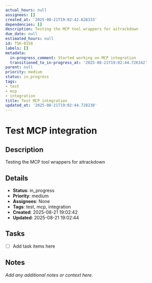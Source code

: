 ```yaml
---
actual_hours: null
assignees: []
created_at: '2025-08-21T19:02:42.628333'
dependencies: []
description: Testing the MCP tool wrappers for aitrackdown
due_date: null
estimated_hours: null
id: TSK-0158
labels: []
metadata:
  in-progress_comment: Started working on MCP integration
  transitioned_to_in-progress_at: '2025-08-21T19:02:44.726342'
parent: null
priority: medium
status: in_progress
tags:
- test
- mcp
- integration
title: Test MCP integration
updated_at: '2025-08-21T19:02:44.728238'
---
```


# Test MCP integration

## Description
Testing the MCP tool wrappers for aitrackdown

## Details
- **Status**: in_progress
- **Priority**: medium
- **Assignees**: None
- **Tags**: test, mcp, integration
- **Created**: 2025-08-21 19:02:42
- **Updated**: 2025-08-21 19:02:44

## Tasks
- [ ] Add task items here

## Notes
_Add any additional notes or context here._
